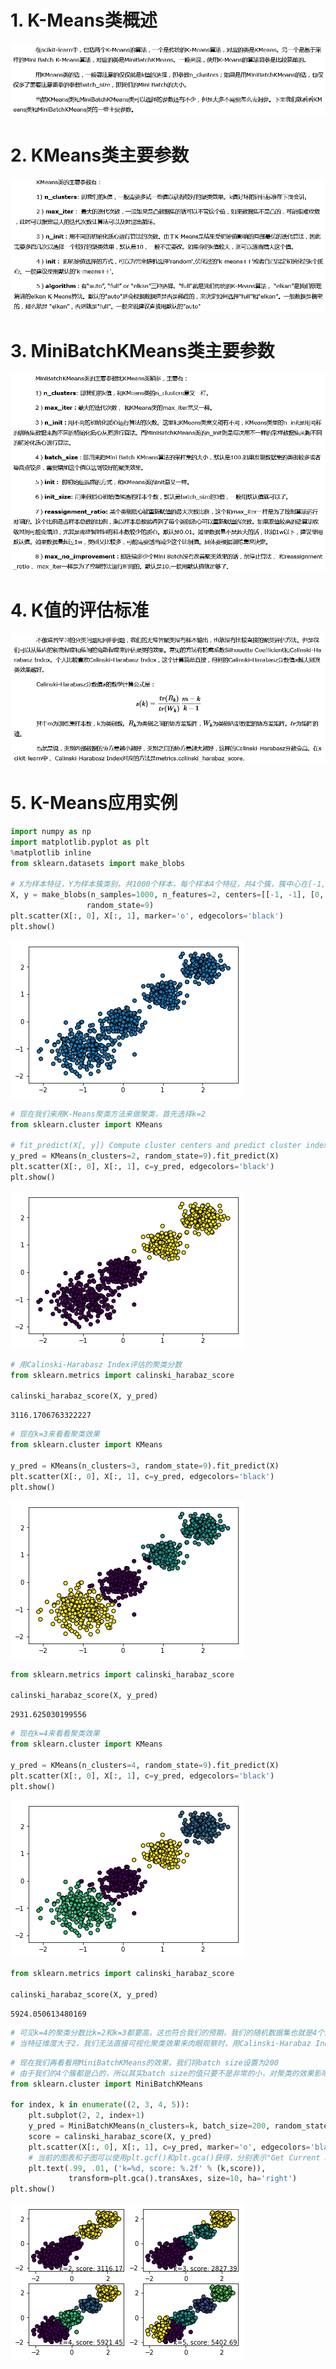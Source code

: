 
# 1. K-Means类概述

![iamge](1.png)

# 2. KMeans类主要参数

![image](2.png)

# 3. MiniBatchKMeans类主要参数

![image](3.png)

# 4. K值的评估标准

![iamge](4.png)

# 5. K-Means应用实例


```python
import numpy as np
import matplotlib.pyplot as plt
%matplotlib inline
from sklearn.datasets import make_blobs

# X为样本特征，Y为样本簇类别，共1000个样本，每个样本4个特征，共4个簇，簇中心在[-1,-1], [0,0],[1,1], [2,2]， 簇方差分别为[0.4, 0.2, 0.2]
X, y = make_blobs(n_samples=1000, n_features=2, centers=[[-1, -1], [0, 0], [1, 1], [2, 2]], cluster_std=[0.4, 0.2, 0.2, 0.2],
                 random_state=9)
plt.scatter(X[:, 0], X[:, 1], marker='o', edgecolors='black')
plt.show()
```


![png](output_9_0.png)



```python
# 现在我们来用K-Means聚类方法来做聚类，首先选择k=2
from sklearn.cluster import KMeans

# fit_predict(X[, y]) Compute cluster centers and predict cluster index for each sample.
y_pred = KMeans(n_clusters=2, random_state=9).fit_predict(X)
plt.scatter(X[:, 0], X[:, 1], c=y_pred, edgecolors='black')
plt.show()
```


![png](output_10_0.png)



```python
# 用Calinski-Harabasz Index评估的聚类分数
from sklearn.metrics import calinski_harabaz_score

calinski_harabaz_score(X, y_pred)
```




    3116.1706763322227




```python
# 现在k=3来看看聚类效果
from sklearn.cluster import KMeans

y_pred = KMeans(n_clusters=3, random_state=9).fit_predict(X)
plt.scatter(X[:, 0], X[:, 1], c=y_pred, edgecolors='black')
plt.show()
```


![png](output_12_0.png)



```python
from sklearn.metrics import calinski_harabaz_score

calinski_harabaz_score(X, y_pred)
```




    2931.625030199556




```python
# 现在k=4来看看聚类效果
from sklearn.cluster import KMeans

y_pred = KMeans(n_clusters=4, random_state=9).fit_predict(X)
plt.scatter(X[:, 0], X[:, 1], c=y_pred, edgecolors='black')
plt.show()
```


![png](output_14_0.png)



```python
from sklearn.metrics import calinski_harabaz_score

calinski_harabaz_score(X, y_pred)
```




    5924.050613480169




```python
# 可见k=4的聚类分数比k=2和k=3都要高，这也符合我们的预期，我们的随机数据集也就是4个簇
# 当特征维度大于2，我们无法直接可视化聚类效果来肉眼观察时，用Calinski-Harabaz Index评估是一个很实用的方法
```


```python
# 现在我们再看看用MiniBatchKMeans的效果，我们将batch size设置为200
# 由于我们的4个簇都是凸的，所以其实batch size的值只要不是非常的小，对聚类的效果影响不大
from sklearn.cluster import MiniBatchKMeans

for index, k in enumerate((2, 3, 4, 5)):
    plt.subplot(2, 2, index+1)
    y_pred = MiniBatchKMeans(n_clusters=k, batch_size=200, random_state=9).fit_predict(X)
    score = calinski_harabaz_score(X, y_pred)
    plt.scatter(X[:, 0], X[:, 1], c=y_pred, marker='o', edgecolors='black')
    # 当前的图表和子图可以使用plt.gcf()和plt.gca()获得，分别表示"Get Current Figure"和"Get Current Axes"
    plt.text(.99, .01, ('k=%d, score: %.2f' % (k,score)),
             transform=plt.gca().transAxes, size=10, ha='right')
plt.show()
```


![png](output_17_0.png)

